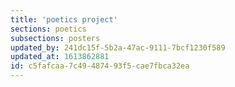 ```yaml
---
title: 'poetics project'
sections: poetics
subsections: posters
updated_by: 241dc15f-5b2a-47ac-9111-7bcf1230f589
updated_at: 1613862881
id: c5fafcaa-7c49-4874-93f5-cae7fbca32ea
---
```

